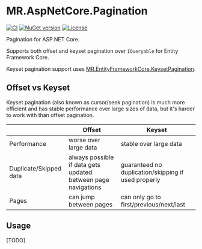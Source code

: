 # MR.AspNetCore.Pagination

[![CI](https://github.com/mrahhal/MR.AspNetCore.Pagination/actions/workflows/ci.yml/badge.svg)](https://github.com/mrahhal/MR.AspNetCore.Pagination/actions/workflows/ci.yml)
[![NuGet version](https://badge.fury.io/nu/MR.AspNetCore.Pagination.svg)](https://www.nuget.org/packages/MR.AspNetCore.Pagination)
[![License](https://img.shields.io/badge/license-MIT-blue.svg)](https://opensource.org/licenses/MIT)

Pagination for ASP.NET Core.

Supports both offset and keyset pagination over `IQueryable` for Entity Framework Core.

Keyset pagination support uses [MR.EntityFrameworkCore.KeysetPagination](https://github.com/mrahhal/MR.EntityFrameworkCore.KeysetPagination).

## Offset vs Keyset

Keyset pagination (also known as cursor/seek pagination) is much more efficient and has stable performance over large sizes of data, but it's harder to work with than offset pagination.

|                        | Offset                                                        | Keyset                                              |
|------------------------|---------------------------------------------------------------|-----------------------------------------------------|
| Performance            | worse over large data                                         | stable over large data                              |
| Duplicate/Skipped data | always possible if data gets updated between page navigations | guaranteed no duplication/skipping if used properly |
| Pages                  | can jump between pages                                        | can only go to first/previous/next/last             |

## Usage

[TODO]
